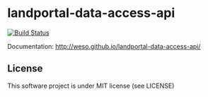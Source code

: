 landportal-data-access-api
==========================
[![Build Status](https://travis-ci.org/weso/landportal-data-access-api.png?branch=master)](https://travis-ci.org/weso/landportal-data-access-api)

Documentation: http://weso.github.io/landportal-data-access-api/

License
-------
This software project is under MIT license (see LICENSE)

